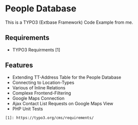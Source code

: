 People Database
========================

This is a TYPO3 (Extbase Framework) Code Example from me. 

Requirements
------------

  * TYPO3 Requirments [1]

Features
------------

  * Extending TT-Address Table for the People Database
  * Connecting to Location-Types
  * Various of Inline Relations
  * Complexe Frontend-Filtering
  * Google Maps Connection
  * Ajax Contact List Requests on Google Maps View
  * PHP Unit Tests

```
[1]: https://typo3.org/cms/requirements/

